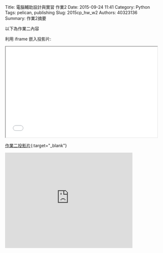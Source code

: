 Title: 電腦輔助設計與實習 作業2
Date: 2015-09-24 11:41
Category: Python
Tags: pelican, publishing
Slug: 2015cp_hw_w2
Authors: 40323136
Summary: 作業2摘要

以下為作業二內容

利用 iframe 嵌入投影片:

<iframe src="simplest1.html" width="500" height="300"></iframe>

[作業二投影片](simplest1.html){:target="_blank"}



<iframe width="420" height="315" src="https://www.youtube.com/embed/JI9vzrXfGoM" frameborder="0" allowfullscreen></iframe>
